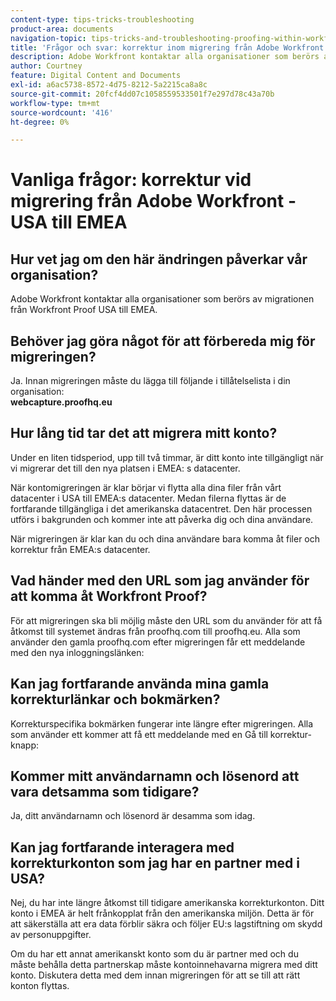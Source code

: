 ```yaml
---
content-type: tips-tricks-troubleshooting
product-area: documents
navigation-topic: tips-tricks-and-troubleshooting-proofing-within-workfront
title: 'Frågor och svar: korrektur inom migrering från Adobe Workfront - USA till EMEA'
description: Adobe Workfront kontaktar alla organisationer som berörs av migrationen från Workfront Proof USA till EMEA.
author: Courtney
feature: Digital Content and Documents
exl-id: a6ac5738-8572-4d75-8212-5a2215ca8a8c
source-git-commit: 20fcf4dd07c1058559533501f7e297d78c43a70b
workflow-type: tm+mt
source-wordcount: '416'
ht-degree: 0%

---
```


# Vanliga frågor: korrektur vid migrering från Adobe Workfront - USA till EMEA

## Hur vet jag om den här ändringen påverkar vår organisation? 

Adobe Workfront kontaktar alla organisationer som berörs av migrationen från Workfront Proof USA till EMEA.

## Behöver jag göra något för att förbereda mig för migreringen?

Ja. Innan migreringen måste du lägga till följande i tillåtelselista i din organisation:\
**webcapture.proofhq.eu**

## Hur lång tid tar det att migrera mitt konto?

Under en liten tidsperiod, upp till två timmar, är ditt konto inte tillgängligt när vi migrerar det till den nya platsen i EMEA: s datacenter.

När kontomigreringen är klar börjar vi flytta alla dina filer från vårt datacenter i USA till EMEA:s datacenter. Medan filerna flyttas är de fortfarande tillgängliga i det amerikanska datacentret. Den här processen utförs i bakgrunden och kommer inte att påverka dig och dina användare.

När migreringen är klar kan du och dina användare bara komma åt filer och korrektur från EMEA:s datacenter. 

## Vad händer med den URL som jag använder för att komma åt Workfront Proof?

För att migreringen ska bli möjlig måste den URL som du använder för att få åtkomst till systemet ändras från proofhq.com till proofhq.eu. Alla som använder den gamla proofhq.com efter migreringen får ett meddelande med den nya inloggningslänken:

## Kan jag fortfarande använda mina gamla korrekturlänkar och bokmärken?

Korrekturspecifika bokmärken fungerar inte längre efter migreringen. Alla som använder ett kommer att få ett meddelande med en Gå till korrektur-knapp:

## Kommer mitt användarnamn och lösenord att vara detsamma som tidigare?

Ja, ditt användarnamn och lösenord är desamma som idag.

## Kan jag fortfarande interagera med korrekturkonton som jag har en partner med i USA?

Nej, du har inte längre åtkomst till tidigare amerikanska korrekturkonton. Ditt konto i EMEA är helt frånkopplat från den amerikanska miljön. Detta är för att säkerställa att era data förblir säkra och följer EU:s lagstiftning om skydd av personuppgifter.

Om du har ett annat amerikanskt konto som du är partner med och du måste behålla detta partnerskap måste kontoinnehavarna migrera med ditt konto. Diskutera detta med dem innan migreringen för att se till att rätt konton flyttas.
